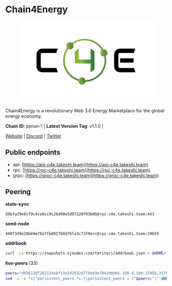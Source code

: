 # Chain4Energy

<figure><img src="https://github.com/takeshi-val/Logo/raw/main/logo_C4E.png" alt=""><figcaption></figcaption></figure>

Chain4Energy is a revolutionary Web 3.0 Energy Marketplace for the global energy economy.

**Chain ID**: perun-1 | **Latest Version Tag**: v1.1.0 | 

[Website](https://c4e.io) | [Discord](https://discord.gg/chain4energy) | [Twitter](https://twitter.com/Chain4Energy)


## Public endpoints

* api: [https://api-c4e.takeshi.team](https://api-c4e.takeshi.team)
* rpc: [https://rpc-c4e.takeshi.team](https://rpc-c4e.takeshi.team)
* grpc: [https://grpc-c4e.takeshi.team](https://grpc-c4e.takeshi.team)

## Peering

**state-sync**

```
d9bfa29e0cf9c4ce0cc9c26d98e5d97228f93b0b@rpc-c4e.takeshi.team:443
```

**seed-node**

```
400f3d9e30b69e78a7fb891f60d76fa3c73f0ecc@rpc-c4e.takeshi.team:19659
```

**addrbook**

```bash
curl -Ls https://snapshots.kjnodes.com/teritori/addrbook.json > $HOME/.teritorid/config/addrbook.json
```

**live-peers** (33)

```bash
peers="d856120f262134ebf13e1d2632d778b69e704208@65.108.4.188:15956,3178ac8fffd269325500c95679d58d5e8ec61746@198.244.213.94:22956,88a407d4749e1ccbb630f98ca44f304744d97864@38.242.141.168:26656,920f32f409bbb18b641cdc9513545e2e016c2c62@142.132.203.60:26656,d9bfa29e0cf9c4ce0cc9c26d98e5d97228f93b0b@65.109.88.38:443,ce3baba928ae06cd3ff0af20aec888a82ddffef7@54.37.129.171:26656,12101148702a99298a971b310286e64bc7bb6135@65.109.23.182:38026,a25a3a218a699e71e2a64edaa45f457dfd8507ba@65.21.148.206:26656,593b8319d1d4b1958e7daba8c3bbb56795cb59ba@146.59.81.92:51656,48980875839186e08e12ebf0d9a2803b45206833@65.109.92.241:38026,24b28cf013e6d7b5b88b6dba2701c5ddd2dd5ee1@65.109.58.225:28656,89757803f40da51678451735445ad40d5b15e059@134.65.192.221:26656,26d6ee4138c7533c5541722c6e1ecc6d60d47a86@104.193.254.42:26656,5a98d637a16b16bf425a4a785c9d11a7d1e5b8a0@65.21.131.215:26736,856c165de82fbd0489df9ec6ffaa0958c620e073@198.244.179.127:26656,40caa979c29a9930ea2b8a6249037924d308ae84@162.55.234.70:54256,1f858b8cc8e18ef05de79dd470ad29ba29ddbeb7@65.108.77.106:26889,0e189bbc6db606a14950a0e59641b798a255c3c8@65.109.37.154:3000,3594b73f909a9c4b87cfe6a361ef8b2b51124dd5@65.109.69.59:15956,526d8c7c44f59be9a39d7463c576b68c0db23174@65.108.234.23:15956,78815c81331c114cd508dae3a012f0d3e5e2b966@185.119.118.117:3000,ec4126b26336cd61b335345df4ff2a3fbb79338a@65.109.92.240:20026,e1b058e5cfa2b836ddaa496b10911da62dcf182e@138.201.8.248:26656,8ac41af54dfd91c41de71cde222a55670f2f405d@141.95.65.73:15956,46b7ae20e3cc4264076a91c3601f3894a021a80d@65.108.6.45:36656,e726816f42831689eab9378d5d577f1d06d25716@176.9.188.21:26656,ad347ea1ec920d12ccda2341348bcc89687739ef@88.99.164.158:38026,2b4f46e601fb4ede2a0c98976337e3afdaa50dac@65.108.238.102:15956,d29bed885306037dbe219278415025a2ea8880a4@51.159.160.140:26656,0b27217386756577e1eadf00c4169dc8f041e522@51.210.7.219:26656,5057950d34b67a67325f02949703388c4a35c1dd@154.53.59.87:443,d956d6180e96c62315a777b1a3ed8f1ebf873e80@38.242.232.202:29656,4b04b3d164dc6dd5bb555a7a106a8d314f30516f@65.21.136.170:53656"
sed -i -e "s|^persistent_peers *=.*|persistent_peers = \"$peers\"|" $HOME/.c4e-chain/config/config.toml
```
